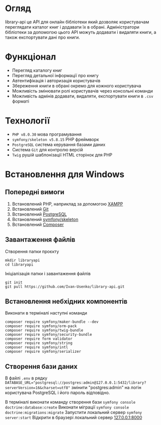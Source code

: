 # Огляд
library-api це API для онлайн бібліотеки який дозволяє користувачам переглядати каталог книг і додавати їх в обрані.
Адміністратори бібліотеки за допомогою цього API можуть додавати і видаляти книги, а також експортувати дані про книги.
# Функціонал
* Перегляд каталогу книг
* Перегляд детальної інформації про книгу
* Автентифікація і авторизація користувачів
* Збереження книги в обрані окремо для кожного користувача
* Можливість змінювати ролі користувачів через консольні команди
* Можливість адмінів додавати, видаляти, експортувати книги в `.csv` форматі
# Технології
* `PHP v8.0.30` мова програмування
* `symfony/skeleton v5.8.15` PHP фреймворк
* `PostgreSQL` система керування базами даних
* Система `Git` для контролю версій
* `Twig` рушій шаблонізації HTML сторінок для PHP
# Встановлення для Windows
## Попередні вимоги
1. Встановлений PHP, наприклад за допомогою [XAMPP](https://www.apachefriends.org/download.html)
2. Встановлений [Git](https://git-scm.com/downloads)
3. Встановлений [PostgreSQL](https://www.postgresql.org/download/)
4. Встановлений [symfony/skeleton](https://symfony.com/download)
5. Встановлений [Composer](https://getcomposer.org/)
## Завантаження файлів
Створення папки проєкту
```
mkdir libraryapi
cd libraryapi
```
Ініціалізація папки і завантаження файлів
```
git init
git pull https://github.com/Ivan-Usenko/library-api.git
```
## Встановлення небхідних компонентів
Виконати в терміналі наступні команди
```
composer require symfony/maker-bundle --dev
composer require symfony/orm-pack
composer require symfony/twig-bundle
composer require symfony/security-bundle
composer require form validator
composer require symfony/string
composer require symfony/intl
composer require symfony/serializer
```
## Створення бази даних
В файлі `.env` в рядку
`DATABASE_URL="postgresql://postgres:admin@127.0.0.1:5432/library?serverVersion=16&charset=utf8"`
змінити "postgres:admin" на логін користувача PostgreSQL і його пароль відповідно.

В терміналі виконати команду створення бази
`symfony console doctrine:database:create`
Виконати міграції
`symfony console doctrine:migrations:migrate`
Запустити локальний сервер
`symfony server:start`
Відкрити в браузері локальний сервер [127.0.0.1:8000](http://127.0.0.1:8000)